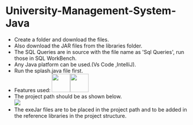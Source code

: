 # University-Management-System-Java
- Create a folder and download the files.
- Also download the JAR files from the libraries folder.
- The SQL Queries are in source with the file name as 'Sql Queries', run those in SQL WorkBench. 
- Any Java platform can be used.(Vs Code ,IntelliJ). 
- Run the splash.java file first.
  <br>
- Features used:
 <img src="https://cdn.jsdelivr.net/gh/devicons/devicon/icons/java/java-original-wordmark.svg" width="50" height="50" /><img src="https://cdn.jsdelivr.net/gh/devicons/devicon/icons/mysql/mysql-original-wordmark.svg" width="50" height="50" />
- The project path should be as shown below.
 <br> <img src="https://github.com/Pavani18prog/University-Management-System-Java/assets/66482558/8d39a015-39fd-42c7-aa98-c9b4740a10e8"/>
- The exeJar files are to be placed in the project path and to be added in the reference libraries in the project structure.

